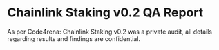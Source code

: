 # Chainlink Staking v0.2 QA Report

As per Code4rena:  Chainlink Staking v0.2 was a private audit, all details regarding results and findings are confidential.
